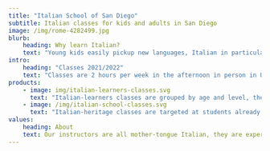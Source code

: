 ```yaml
---
title: "Italian School of San Diego"
subtitle: Italian classes for kids and adults in San Diego
image: /img/rome-4282499.jpg
blurb:
    heading: Why learn Italian?
    text: "Young kids easily pickup new languages, Italian in particular connects them to art, history, literature and cuisine."
intro:
    heading: "Classes 2021/2022"
    text: "Classes are 2 hours per week in the afternoon in person in University City, from the beginning of September to the end of May, they are organized in 2 tracks:"
products:
    - image: img/italian-learners-classes.svg
      text: "Italian-learners classes are grouped by age and level, they are focused on learning the basis of the Italian language from scratch, once the basis are covered, the students are also introduced to Italian costumes and culture."
    - image: /img/italian-school-classes.svg
      text: "Italian-heritage classes are targeted at students already fluent in Italian, they focus on teaching topics as taught in Elementary and Middle schools in Italy like history, geography, culture and lifestyle."
values:
    heading: About
    text: Our instructors are all mother-tongue Italian, they are experienced and passionate about teaching kids their own language and culture.
---
```



